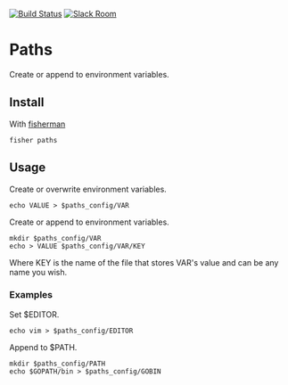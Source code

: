 [![Build Status][travis-badge]][travis-link]
[![Slack Room][slack-badge]][slack-link]

# Paths

Create or append to environment variables.

## Install

With [fisherman]

```
fisher paths
```

## Usage

Create or overwrite environment variables.

```fish
echo VALUE > $paths_config/VAR
```

Create or append to environment variables.

```fish
mkdir $paths_config/VAR
echo > VALUE $paths_config/VAR/KEY
```

Where KEY is the name of the file that stores VAR's value and can be any name you wish.

### Examples

Set $EDITOR.

```fish
echo vim > $paths_config/EDITOR
```

Append to $PATH.

```fish
mkdir $paths_config/PATH
echo $GOPATH/bin > $paths_config/GOBIN
```

[travis-link]: https://travis-ci.org/fisherman/paths
[travis-badge]: https://img.shields.io/travis/fisherman/paths.svg
[slack-link]: https://fisherman-wharf.herokuapp.com
[slack-badge]: https://fisherman-wharf.herokuapp.com/badge.svg
[fisherman]: https://github.com/fisherman/fisherman
